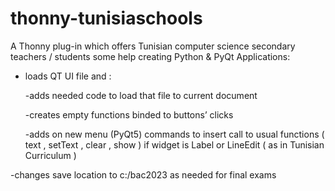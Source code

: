 # thonny-tunisiaschools

A Thonny plug-in which offers Tunisian computer science secondary teachers / students some help creating Python & PyQt Applications:

- loads QT UI file and :

  -adds needed code to load that file to current document

  -creates empty functions binded to buttons’ clicks

  -adds on new menu (PyQt5) commands to insert call to usual functions ( text , setText , clear , show ) if widget is Label or LineEdit ( as in Tunisian Curriculum )

-changes save location to c:/bac2023 as needed for final exams
